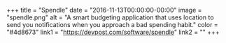+++
title = "Spendle"
date = "2016-11-13T00:00:00-00:00"
image = "spendle.png"
alt = "A smart budgeting application that uses location to send you notifications when you approach a bad spending habit."
color = "#4d8673"
link1 = "https://devpost.com/software/spendle"
link2 = ""
+++